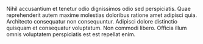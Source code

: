 Nihil accusantium et tenetur odio dignissimos odio sed perspiciatis. Quae reprehenderit autem maxime molestias doloribus ratione amet adipisci quia. Architecto consequatur non consequuntur. Adipisci dolore distinctio quisquam et consequatur voluptatum. Non commodi libero. Officia illum omnis voluptatem perspiciatis est est repellat enim.